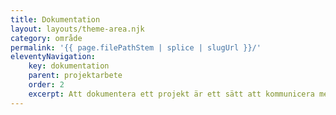```yaml
---
title: Dokumentation
layout: layouts/theme-area.njk
category: område
permalink: '{{ page.filePathStem | splice | slugUrl }}/'
eleventyNavigation:
    key: dokumentation
    parent: projektarbete
    order: 2
    excerpt: Att dokumentera ett projekt är ett sätt att kommunicera med olika parter som varit delaktiga i arbetet.
---
```



